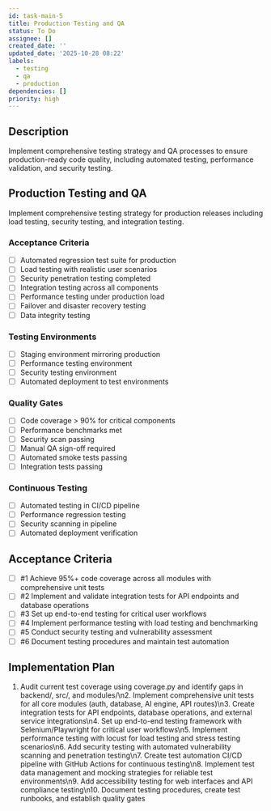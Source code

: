 ```yaml
---
id: task-main-5
title: Production Testing and QA
status: To Do
assignee: []
created_date: ''
updated_date: '2025-10-28 08:22'
labels:
  - testing
  - qa
  - production
dependencies: []
priority: high
---
```


## Description

<!-- SECTION:DESCRIPTION:BEGIN -->
Implement comprehensive testing strategy and QA processes to ensure production-ready code quality, including automated testing, performance validation, and security testing.
<!-- SECTION:DESCRIPTION:END -->

## Production Testing and QA

Implement comprehensive testing strategy for production releases including load testing, security testing, and integration testing.

### Acceptance Criteria
- [ ] Automated regression test suite for production
- [ ] Load testing with realistic user scenarios
- [ ] Security penetration testing completed
- [ ] Integration testing across all components
- [ ] Performance testing under production load
- [ ] Failover and disaster recovery testing
- [ ] Data integrity testing

### Testing Environments
- [ ] Staging environment mirroring production
- [ ] Performance testing environment
- [ ] Security testing environment
- [ ] Automated deployment to test environments

### Quality Gates
- [ ] Code coverage > 90% for critical components
- [ ] Performance benchmarks met
- [ ] Security scan passing
- [ ] Manual QA sign-off required
- [ ] Automated smoke tests passing
- [ ] Integration tests passing

### Continuous Testing
- [ ] Automated testing in CI/CD pipeline
- [ ] Performance regression testing
- [ ] Security scanning in pipeline
- [ ] Automated deployment verification

## Acceptance Criteria
<!-- AC:BEGIN -->
- [ ] #1 Achieve 95%+ code coverage across all modules with comprehensive unit tests
- [ ] #2 Implement and validate integration tests for API endpoints and database operations
- [ ] #3 Set up end-to-end testing for critical user workflows
- [ ] #4 Implement performance testing with load testing and benchmarking
- [ ] #5 Conduct security testing and vulnerability assessment
- [ ] #6 Document testing procedures and maintain test automation
<!-- AC:END -->

## Implementation Plan

<!-- SECTION:PLAN:BEGIN -->
1. Audit current test coverage using coverage.py and identify gaps in backend/, src/, and modules/\n2. Implement comprehensive unit tests for all core modules (auth, database, AI engine, API routes)\n3. Create integration tests for API endpoints, database operations, and external service integrations\n4. Set up end-to-end testing framework with Selenium/Playwright for critical user workflows\n5. Implement performance testing with locust for load testing and stress testing scenarios\n6. Add security testing with automated vulnerability scanning and penetration testing\n7. Create test automation CI/CD pipeline with GitHub Actions for continuous testing\n8. Implement test data management and mocking strategies for reliable test environments\n9. Add accessibility testing for web interfaces and API compliance testing\n10. Document testing procedures, create test runbooks, and establish quality gates
<!-- SECTION:PLAN:END -->
